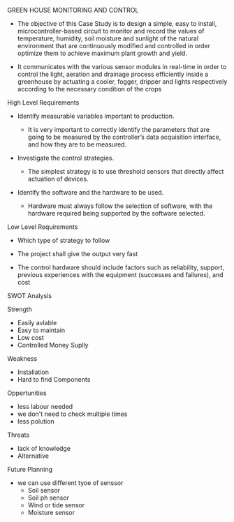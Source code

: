GREEN HOUSE MONITORING AND CONTROL

* The objective of this Case Study is to design a simple, easy to install, microcontroller-based circuit to monitor and record the values of temperature, humidity, soil moisture and sunlight of the natural environment that are continuously modified and controlled in order optimize them to achieve maximum plant growth and yield. 


* It communicates with the various sensor modules in real-time in order to control the light, aeration and drainage process efficiently inside a greenhouse by actuating a cooler, fogger, dripper and lights respectively according to the necessary condition of the crops



High Level Requirements

* Identify measurable variables important to production. 
    * It is very important to correctly identify the parameters that are going to be measured by the controller’s data acquisition interface, and how they are to be measured.

* Investigate the control strategies. 
    * The simplest strategy is to use threshold sensors that directly affect actuation of devices.

* Identify the software and the hardware to be used. 

    * 	Hardware must always follow the selection of software, with the hardware required being supported by the software selected.

Low Level Requirements

* Which type of strategy to follow

* The project shall give the output very fast

* The control hardware should include factors such as reliability, support, previous experiences with the equipment (successes and failures), and cost


SWOT Analysis

Strength                                       

* Easily avlable                                    
* Easy to maintain                                  
* Low cost
* Controlled Money Suplly

 Weakness

* Installation
* Hard to find Components


Oppertunities                                   

* less labour needed                               
* we don't need to check multiple times            
* less polution

Threats

 * lack of knowledge
  * Alternative

  
Future Planning

* we can use different tyoe of senssor
    * Soil sensor
    * Soil ph sensor
    * Wind or tide sensor
    * Moisture sensor


